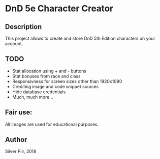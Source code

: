 <h1>DnD 5e Character Creator</h1>

<h2>Description</h2>
<p>This project allows to create and store DnD 5th Edition characters on your account.</p>

<h2>TODO</h2>
<p>
    <ul>
        <li>Stat allocation using + and - buttons</li>
        <li>Stat bonuses from race and class</li>
        <li>Responsivness for screen sizes other than 1920x1080</li>
        <li>Crediting image and code snippet sources</li>
        <li>Hide database credentials</li>
        <li>Much, much more...</li>
    </ul>
</p>

<h2>Fair use:</h2>
<p>All images are used for educational purposes.</p>

<h2>Author</h2>

<p>Silver Piir, 2018</p>
